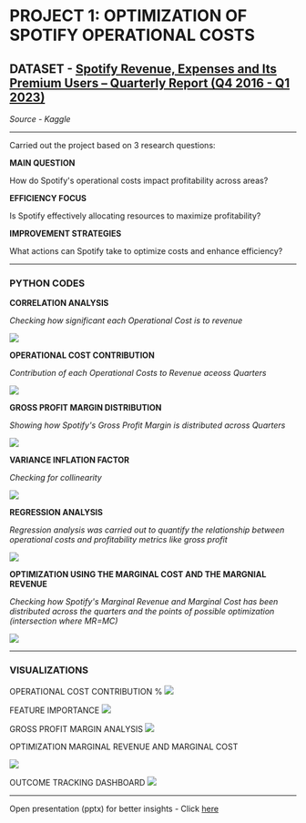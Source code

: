 # PROJECT 1: OPTIMIZATION OF SPOTIFY OPERATIONAL COSTS


## DATASET - [Spotify Revenue, Expenses and Its Premium Users – Quarterly Report (Q4 2016 - Q1 2023)](https://github.com/OmoniyiTemie/OPTIMIZATION_OF_SPOTIFY_OPERATIONAL_COSTS/blob/main/DATASET/Spotify%20Quarterly.csv)
  *Source - Kaggle*

  
------------------------------------------------------------------------------


Carried out the project based on 3 research questions:

**MAIN QUESTION**

How do Spotify's operational costs impact profitability across areas?

**EFFICIENCY FOCUS**

Is Spotify effectively allocating resources to maximize profitability?

**IMPROVEMENT STRATEGIES**

What actions can Spotify take to optimize costs and enhance efficiency?



--------------------------------------------


### PYTHON CODES

**CORRELATION ANALYSIS**

*Checking how significant each Operational Cost is to revenue*

![](https://github.com/OmoniyiTemie/OPTIMIZATION_OF_SPOTIFY_OPERATIONAL_COSTS/blob/main/images/Correlation.PNG)



**OPERATIONAL COST CONTRIBUTION**

*Contribution of each Operational Costs to Revenue aceoss Quarters*

![](https://github.com/OmoniyiTemie/OPTIMIZATION_OF_SPOTIFY_OPERATIONAL_COSTS/blob/main/images/Op_CostContribution_Var_Analysis.PNG)




**GROSS PROFIT MARGIN DISTRIBUTION**

*Showing how Spotify's Gross Profit Margin is distributed across Quarters*

![](https://github.com/OmoniyiTemie/OPTIMIZATION_OF_SPOTIFY_OPERATIONAL_COSTS/blob/main/images/GPMD.PNG)



**VARIANCE INFLATION FACTOR**

*Checking for collinearity*

![](https://github.com/OmoniyiTemie/OPTIMIZATION_OF_SPOTIFY_OPERATIONAL_COSTS/blob/main/images/VIF%20Analysis.PNG)



**REGRESSION ANALYSIS**

*Regression analysis was carried out to quantify the relationship between operational costs and profitability metrics like gross profit*

![](https://github.com/OmoniyiTemie/OPTIMIZATION_OF_SPOTIFY_OPERATIONAL_COSTS/blob/main/images/Regression%20Analysis.PNG)



**OPTIMIZATION USING THE MARGINAL COST AND THE MARGNIAL REVENUE**

*Checking how Spotify's Marginal Revenue and Marginal Cost has been distributed across the quarters and the points of possible optimization (intersection where MR=MC)*

![](https://github.com/OmoniyiTemie/OPTIMIZATION_OF_SPOTIFY_OPERATIONAL_COSTS/blob/main/images/OPTIMIZATION.PNG)

-------------------------------------------------------------------------------



### VISUALIZATIONS

OPERATIONAL COST CONTRIBUTION %
![](https://github.com/OmoniyiTemie/OPTIMIZATION_OF_SPOTIFY_OPERATIONAL_COSTS/blob/main/Tableau/OCC%25.PNG)

FEATURE IMPORTANCE
![](https://github.com/OmoniyiTemie/OPTIMIZATION_OF_SPOTIFY_OPERATIONAL_COSTS/blob/main/Tableau/Feature%20Importance%20on%20Efficiency%20Score.png)

GROSS PROFIT MARGIN ANALYSIS
![](https://github.com/OmoniyiTemie/OPTIMIZATION_OF_SPOTIFY_OPERATIONAL_COSTS/blob/main/Tableau/GPMA.PNG)

OPTIMIZATION MARGINAL REVENUE AND MARGINAL COST

![](https://github.com/OmoniyiTemie/OPTIMIZATION_OF_SPOTIFY_OPERATIONAL_COSTS/blob/main/Tableau/MR%20vs%20MC.png)

OUTCOME TRACKING DASHBOARD
![](https://github.com/OmoniyiTemie/OPTIMIZATION_OF_SPOTIFY_OPERATIONAL_COSTS/blob/main/Tableau/Outcome%20Tracking.PNG)







--------------------------------------------------------------------------------------------------------
Open presentation (pptx) for better insights - Click [here](https://github.com/OmoniyiTemie/OPTIMIZATION_OF_SPOTIFY_OPERATIONAL_COSTS/blob/main/PPTX/SPOTIFY_COST_EFFICIENCY_AND_PROFITABILITY_OPTIMIZATION%20(1).pdf)

























